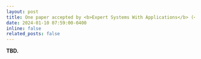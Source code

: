 ```yaml
---
layout: post
title: One paper accepted by <b>Expert Systems With Applications</b> (<b>ESWA</b>)!
date: 2024-01-10 07:59:00-0400
inline: false
related_posts: false
---
```


<b> TBD. </b>
